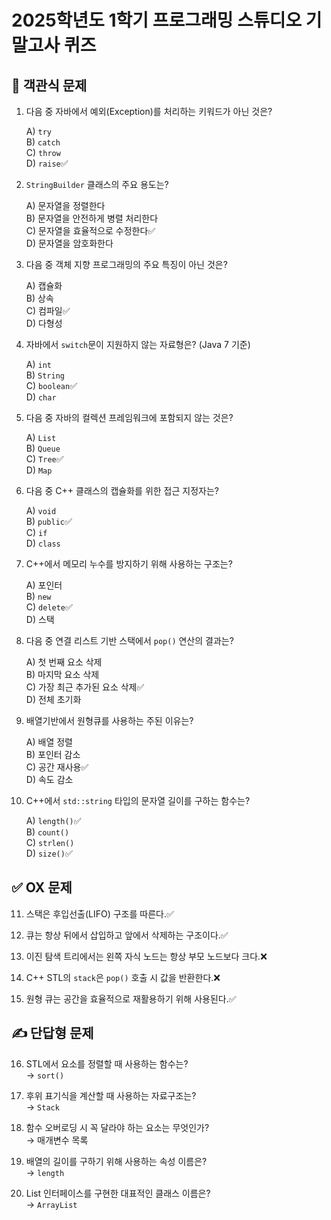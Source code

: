# 2025학년도 1학기 프로그래밍 스튜디오 기말고사 퀴즈

## 📘 객관식 문제

1. 다음 중 자바에서 예외(Exception)를 처리하는 키워드가 아닌 것은?
    
    A) `try`  
    B) `catch`  
    C) `throw`  
    D) `raise`✅  

2. `StringBuilder` 클래스의 주요 용도는?

    A) 문자열을 정렬한다  
    B) 문자열을 안전하게 병렬 처리한다  
    C) 문자열을 효율적으로 수정한다✅  
    D) 문자열을 암호화한다  

3. 다음 중 객체 지향 프로그래밍의 주요 특징이 아닌 것은?

    A) 캡슐화  
    B) 상속  
    C) 컴파일✅  
    D) 다형성  

4. 자바에서 `switch`문이 지원하지 않는 자료형은? (Java 7 기준) 
   
    A) `int`  
    B) `String`  
    C) `boolean`✅  
    D) `char`  

5. 다음 중 자바의 컬렉션 프레임워크에 포함되지 않는 것은?  
    
    A) `List`  
    B) `Queue`  
    C) `Tree`✅  
    D) `Map` 

6. 다음 중 C++ 클래스의 캡슐화를 위한 접근 지정자는?  
    
    A) `void`  
    B) `public`✅  
    C) `if`  
    D) `class`  

7. C++에서 메모리 누수를 방지하기 위해 사용하는 구조는?  
    
    A) 포인터  
    B) `new`  
    C) `delete`✅  
    D) 스택  

8. 다음 중 연결 리스트 기반 스택에서 `pop()` 연산의 결과는? 
    
    A) 첫 번째 요소 삭제  
    B) 마지막 요소 삭제  
    C) 가장 최근 추가된 요소 삭제✅  
    D) 전체 초기화 

9. 배열기반에서 원형큐를 사용하는 주된 이유는?  
    
    A) 배열 정렬  
    B) 포인터 감소  
    C) 공간 재사용✅  
    D) 속도 감소

10. C++에서 `std::string` 타입의 문자열 길이를 구하는 함수는? 

    A) `length()`✅  
    B) `count()`  
    C) `strlen()`  
    D) `size()`✅ 

## ✅ OX 문제

11. 스택은 후입선출(LIFO) 구조를 따른다.✅ 

12. 큐는 항상 뒤에서 삽입하고 앞에서 삭제하는 구조이다.✅  

13. 이진 탐색 트리에서는 왼쪽 자식 노드는 항상 부모 노드보다 크다.❌  

14. C++ STL의 `stack`은 `pop()` 호출 시 값을 반환한다.❌  

15. 원형 큐는 공간을 효율적으로 재활용하기 위해 사용된다.✅

## ✍️ 단답형 문제

16. STL에서 요소를 정렬할 때 사용하는 함수는?  
   → `sort()`

17. 후위 표기식을 계산할 때 사용하는 자료구조는?  
   → `Stack`

18. 함수 오버로딩 시 꼭 달라야 하는 요소는 무엇인가?  
   → 매개변수 목록

19. 배열의 길이를 구하기 위해 사용하는 속성 이름은?  
   → `length`

20. List 인터페이스를 구현한 대표적인 클래스 이름은?  
   → `ArrayList`
